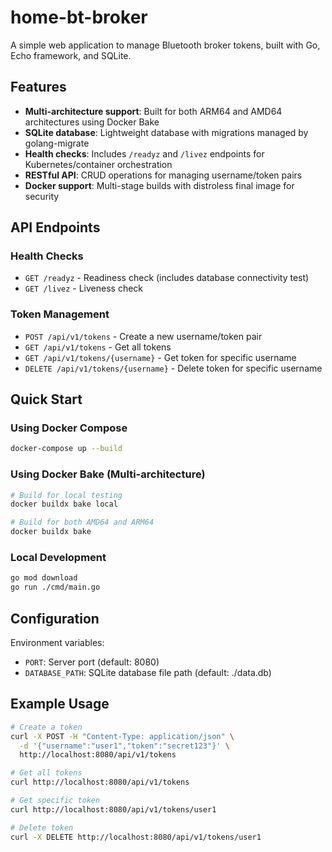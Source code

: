 # home-bt-broker

A simple web application to manage Bluetooth broker tokens, built with Go, Echo framework, and SQLite.

## Features

- **Multi-architecture support**: Built for both ARM64 and AMD64 architectures using Docker Bake
- **SQLite database**: Lightweight database with migrations managed by golang-migrate
- **Health checks**: Includes `/readyz` and `/livez` endpoints for Kubernetes/container orchestration
- **RESTful API**: CRUD operations for managing username/token pairs
- **Docker support**: Multi-stage builds with distroless final image for security

## API Endpoints

### Health Checks
- `GET /readyz` - Readiness check (includes database connectivity test)
- `GET /livez` - Liveness check

### Token Management
- `POST /api/v1/tokens` - Create a new username/token pair
- `GET /api/v1/tokens` - Get all tokens
- `GET /api/v1/tokens/{username}` - Get token for specific username
- `DELETE /api/v1/tokens/{username}` - Delete token for specific username

## Quick Start

### Using Docker Compose
```bash
docker-compose up --build
```

### Using Docker Bake (Multi-architecture)
```bash
# Build for local testing
docker buildx bake local

# Build for both AMD64 and ARM64
docker buildx bake
```

### Local Development
```bash
go mod download
go run ./cmd/main.go
```

## Configuration

Environment variables:
- `PORT`: Server port (default: 8080)
- `DATABASE_PATH`: SQLite database file path (default: ./data.db)

## Example Usage

```bash
# Create a token
curl -X POST -H "Content-Type: application/json" \
  -d '{"username":"user1","token":"secret123"}' \
  http://localhost:8080/api/v1/tokens

# Get all tokens
curl http://localhost:8080/api/v1/tokens

# Get specific token
curl http://localhost:8080/api/v1/tokens/user1

# Delete token
curl -X DELETE http://localhost:8080/api/v1/tokens/user1
```
